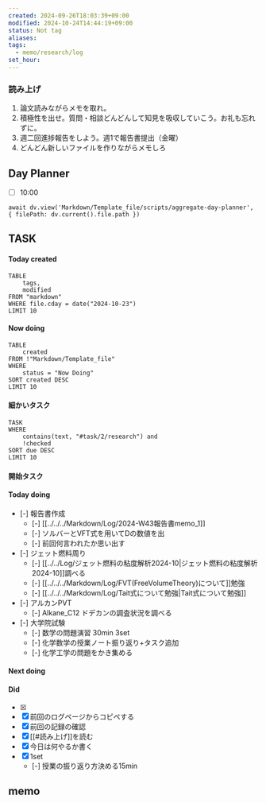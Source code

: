 ```yaml
---
created: 2024-09-26T18:03:39+09:00
modified: 2024-10-24T14:44:19+09:00
status: Not tag
aliases: 
tags:
  - memo/research/log
set_hour: 
---
```


### 読み上げ
1. 論文読みながらメモを取れ。
2. 積極性を出せ。質問・相談どんどんして知見を吸収していこう。お礼も忘れずに。
3. 週二回進捗報告をしよう。週1で報告書提出（金曜）
4. どんどん新しいファイルを作りながらメモしろ
## Day Planner
- [ ] 10:00 
```dataviewjs
await dv.view('Markdown/Template_file/scripts/aggregate-day-planner', { filePath: dv.current().file.path })
```
## TASK
#### Today created
```dataview
TABLE
	tags, 
	modified
FROM "markdown"
WHERE file.cday = date("2024-10-23")
LIMIT 10
```
#### Now doing
```dataview
TABLE
	created
FROM !"Markdown/Template_file"
WHERE
	status = "Now Doing"
SORT created DESC
LIMIT 10
```
#### 細かいタスク
```dataview
TASK
WHERE 
	contains(text, "#task/2/research") and
	!checked
SORT due DESC
LIMIT 10
```
#### 開始タスク
#### Today doing
- [-] 報告書作成
	- [-] [[../../../Markdown/Log/2024-W43報告書memo_1]]
	- [-] ソルバーとVFT式を用いてDの数値を出
	- [-] 前回何言われたか思い出す
- [-] ジェット燃料周り
	- [-] [[../../Log/ジェット燃料の粘度解析2024-10|ジェット燃料の粘度解析2024-10]]調べる
	- [-] [[../../../Markdown/Log/FVT(FreeVolumeTheory)について]]勉強
	- [-] [[../../../Markdown/Log/Tait式について勉強|Tait式について勉強]]
- [-] アルカンPVT
	- [-] Alkane_C12 ドデカンの調査状況を調べる
- [-] 大学院試験
	- [-] 数学の問題演習 30min 3set
	- [-] 化学数学の授業ノート振り返り+タスク追加
	- [-] 化学工学の問題をかき集める
#### Next doing
#### Did
- [x] 
- [x] 前回のログページからコピペする
- [x] 前回の記録の確認
- [x] [[#読み上げ]]を読む
- [x] 今日は何やるか書く
- [x] 1set
	- [-] 授業の振り返り方決める15min
## memo
### 